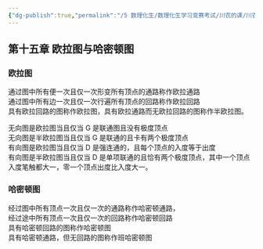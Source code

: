 ```yaml
---
{"dg-publish":true,"permalink":"/5 数理化生/数理化生学习竞赛考试/川农的课/川农离散数学/20210118第十五章复习/","title":"20210118第十五章复习"}
---
```



## 第十五章 欧拉图与哈密顿图
### 欧拉图
通过图中所有便一次且仅一次形变所有顶点的通路称作欧拉通路  
通过图中所有边一次且仅一次行遍所有顶点的回路称作欧拉回路  
具有欧拉回路的图称作欧拉图，具有欧拉通路而无欧拉回路的图称作半欧拉图。

无向图是欧拉图当且仅当 G 是联通图且没有极度顶点  
无向图是半欧拉图当且仅当 G 是联通的且卡有两个极度顶点  
有向图是欧拉图当且仅当 D 是强连通的，且每个顶点的入度等于出度  
有向图是半欧拉图当且仅当 D 是单项联通的且恰有两个极度顶点，其中一个顶点入度笔触都大一，零一个顶点出度比入度大一。

### 哈密顿图
经过图中所有顶点一次且仅一次的通路称作哈密顿通路，  
经过途中所有顶点一次且仅一次的回路称作哈密顿回路  
具有哈密顿回路的图称作哈密顿图  
具有哈密顿通路，但无回路的图称作班哈密顿图